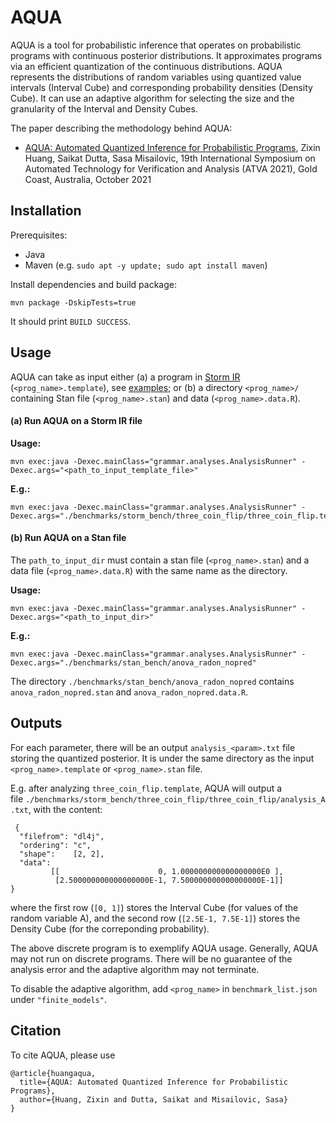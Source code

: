 # AQUA

AQUA is a tool for probabilistic inference that operates on probabilistic programs with continuous posterior distributions. It approximates programs via an efficient quantization of the continuous distributions. AQUA represents the distributions of random variables using quantized value intervals (Interval Cube) and corresponding probability densities (Density Cube). It can use an adaptive algorithm for selecting the size and the granularity of the Interval and Density Cubes.

The paper describing the methodology behind AQUA: 

* [AQUA: Automated Quantized Inference for Probabilistic Programs](https://misailo.cs.illinois.edu/papers/aqua-atva21.pdf), Zixin Huang, Saikat Dutta, Sasa Misailovic, 19th International Symposium on Automated Technology for Verification and Analysis (ATVA 2021), Gold Coast, Australia, October 2021


## Installation

Prerequisites:

* Java
* Maven (e.g. `sudo apt -y update; sudo apt install maven`)

Install dependencies and build package:

    mvn package -DskipTests=true

It should print `BUILD SUCCESS`.


## Usage

AQUA can take as input either  (a) a program in [Storm IR](https://misailo.cs.illinois.edu/papers/storm-fse19.pdf) (`<prog_name>.template`), see [examples](); or
(b) a directory `<prog_name>/` containing Stan file (`<prog_name>.stan`) and data (`<prog_name>.data.R`). 

#### (a) Run AQUA on a Storm IR file
**Usage:**
    
    mvn exec:java -Dexec.mainClass="grammar.analyses.AnalysisRunner" -Dexec.args="<path_to_input_template_file>"
    
**E.g.:**

    mvn exec:java -Dexec.mainClass="grammar.analyses.AnalysisRunner" -Dexec.args="./benchmarks/storm_bench/three_coin_flip/three_coin_flip.template"
    

#### (b) Run AQUA on a Stan file
The `path_to_input_dir` must contain a stan file (`<prog_name>.stan`) and a data file (`<prog_name>.data.R`) with the same name as the directory.

**Usage:**
    
    mvn exec:java -Dexec.mainClass="grammar.analyses.AnalysisRunner" -Dexec.args="<path_to_input_dir>"
    
**E.g.:**

    mvn exec:java -Dexec.mainClass="grammar.analyses.AnalysisRunner" -Dexec.args="./benchmarks/stan_bench/anova_radon_nopred"

 The directory `./benchmarks/stan_bench/anova_radon_nopred` contains `anova_radon_nopred.stan` and `anova_radon_nopred.data.R`.

## Outputs

For each parameter, there will be an output `analysis_<param>.txt` file storing the quantized posterior. It is under the same directory as the input `<prog_name>.template` or `<prog_name>.stan` file.

E.g. after analyzing `three_coin_flip.template`, AQUA will output a file `./benchmarks/storm_bench/three_coin_flip/three_coin_flip/analysis_A.txt`, with the content:

     {
      "filefrom": "dl4j",
      "ordering": "c",
      "shape":    [2, 2],
      "data":
             [[                      0, 1.000000000000000000E0 ], 
              [2.500000000000000000E-1, 7.500000000000000000E-1]]
    }

where the first row (`[0, 1]`) stores the Interval Cube (for values of the random variable A), and the second row (`[2.5E-1, 7.5E-1]`) stores the Density Cube (for the correponding probability).

The above discrete program is to exemplify AQUA usage. Generally, AQUA may not run on discrete programs. There will be no guarantee of the analysis error and the adaptive algorithm may not terminate. 

To disable the adaptive algorithm, add `<prog_name>` in `benchmark_list.json` under `"finite_models"`.

## Citation

To cite AQUA, please use

    @article{huangaqua,
      title={AQUA: Automated Quantized Inference for Probabilistic Programs},
      author={Huang, Zixin and Dutta, Saikat and Misailovic, Sasa}
    }
